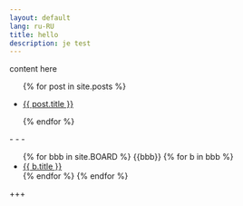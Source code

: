 ```yaml
---
layout: default
lang: ru-RU
title: hello
description: je test
---
```


content here

<ul class="entries">
  {% for post in site.posts %}
 
  <li>
    <a href="{{ post.url }}">
      <p>{{ post.title }}</p>
    </a>
  </li>
 
  {% endfor %}
</ul>
- - -
<ul>
  {% for bbb in site.BOARD %}
    {{bbb}}
    {% for b in bbb %}
    <li><a href="{{ b.permalink }}">
      {{ b.title }}
      </a></li>
    {% endfor %}
  {% endfor %}
</ul>
+++
